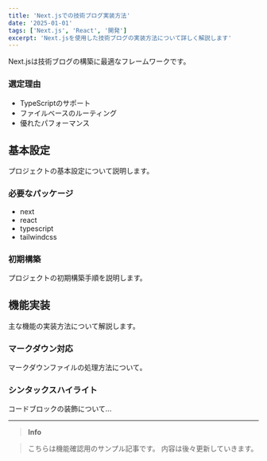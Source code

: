 ```yaml
---
title: 'Next.jsでの技術ブログ実装方法'
date: '2025-01-01'
tags: ['Next.js', 'React', '開発']
excerpt: 'Next.jsを使用した技術ブログの実装方法について詳しく解説します'
---
```


Next.jsは技術ブログの構築に最適なフレームワークです。

### 選定理由
- TypeScriptのサポート
- ファイルベースのルーティング
- 優れたパフォーマンス

## 基本設定
プロジェクトの基本設定について説明します。

### 必要なパッケージ
- next
- react
- typescript
- tailwindcss

### 初期構築
プロジェクトの初期構築手順を説明します。

## 機能実装
主な機能の実装方法について解説します。

### マークダウン対応
マークダウンファイルの処理方法について。

### シンタックスハイライト
コードブロックの装飾について...

---

> **Info**

> こちらは機能確認用のサンプル記事です。
> 内容は後々更新していきます。